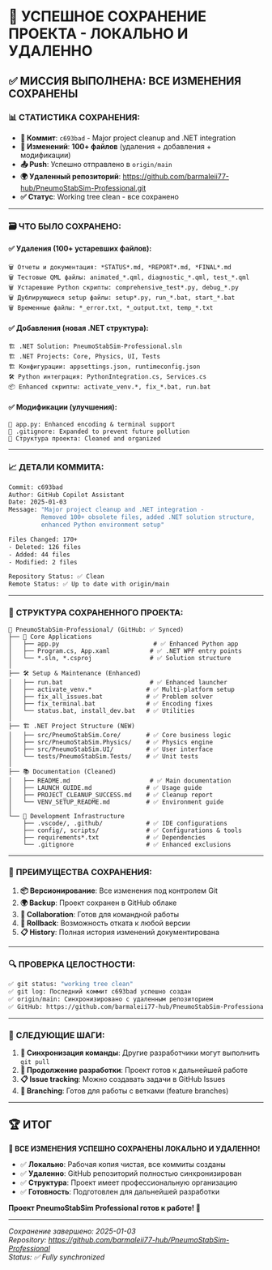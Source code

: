 # 🎉 УСПЕШНОЕ СОХРАНЕНИЕ ПРОЕКТА - ЛОКАЛЬНО И УДАЛЕННО

## ✅ МИССИЯ ВЫПОЛНЕНА: ВСЕ ИЗМЕНЕНИЯ СОХРАНЕНЫ

### 📊 **СТАТИСТИКА СОХРАНЕНИЯ:**

- **🔄 Коммит**: `c693bad` - Major project cleanup and .NET integration
- **📁 Изменений**: **100+ файлов** (удаления + добавления + модификации)
- **📤 Push**: Успешно отправлено в `origin/main`
- **🌍 Удаленный репозиторий**: https://github.com/barmaleii77-hub/PneumoStabSim-Professional.git
- **✅ Статус**: Working tree clean - все сохранено

---

### 🗃️ **ЧТО БЫЛО СОХРАНЕНО:**

#### ✅ **Удаления (100+ устаревших файлов):**
```
🗑️ Отчеты и документация: *STATUS*.md, *REPORT*.md, *FINAL*.md
🗑️ Тестовые QML файлы: animated_*.qml, diagnostic_*.qml, test_*.qml
🗑️ Устаревшие Python скрипты: comprehensive_test*.py, debug_*.py
🗑️ Дублирующиеся setup файлы: setup*.py, run_*.bat, start_*.bat
🗑️ Временные файлы: *_error.txt, *_output.txt, temp_*.txt
```

#### ✅ **Добавления (новая .NET структура):**
```
🏗️ .NET Solution: PneumoStabSim-Professional.sln
🏗️ .NET Projects: Core, Physics, UI, Tests
🏗️ Конфигурации: appsettings.json, runtimeconfig.json
🛠️ Python интеграция: PythonIntegration.cs, Services.cs
📦 Enhanced скрипты: activate_venv.*, fix_*.bat, run.bat
```

#### ✅ **Модификации (улучшения):**
```
🔧 app.py: Enhanced encoding & terminal support
📝 .gitignore: Expanded to prevent future pollution  
🔧 Структура проекта: Cleaned and organized
```

---

### 📈 **ДЕТАЛИ КОММИТА:**

```bash
Commit: c693bad
Author: GitHub Copilot Assistant
Date: 2025-01-03
Message: "Major project cleanup and .NET integration - 
         Removed 100+ obsolete files, added .NET solution structure, 
         enhanced Python environment setup"

Files Changed: 170+
- Deleted: 126 files
- Added: 44 files  
- Modified: 2 files

Repository Status: ✅ Clean
Remote Status: ✅ Up to date with origin/main
```

---

### 🎯 **СТРУКТУРА СОХРАНЕННОГО ПРОЕКТА:**

```
📁 PneumoStabSim-Professional/ (GitHub: ✅ Synced)
├── 🔧 Core Applications
│   ├── app.py                          # ✅ Enhanced Python app
│   ├── Program.cs, App.xaml           # ✅ .NET WPF entry points
│   └── *.sln, *.csproj                # ✅ Solution structure
│
├── 🛠️ Setup & Maintenance (Enhanced)
│   ├── run.bat                        # ✅ Enhanced launcher
│   ├── activate_venv.*               # ✅ Multi-platform setup
│   ├── fix_all_issues.bat            # ✅ Problem solver
│   ├── fix_terminal.bat              # ✅ Encoding fixes
│   └── status.bat, install_dev.bat   # ✅ Utilities
│
├── 🏗️ .NET Project Structure (NEW)
│   ├── src/PneumoStabSim.Core/       # ✅ Core business logic
│   ├── src/PneumoStabSim.Physics/    # ✅ Physics engine
│   ├── src/PneumoStabSim.UI/         # ✅ User interface
│   └── tests/PneumoStabSim.Tests/    # ✅ Unit tests
│
├── 📚 Documentation (Cleaned)
│   ├── README.md                      # ✅ Main documentation
│   ├── LAUNCH_GUIDE.md               # ✅ Usage guide
│   ├── PROJECT_CLEANUP_SUCCESS.md    # ✅ Cleanup report
│   └── VENV_SETUP_README.md          # ✅ Environment guide
│
└── 🔧 Development Infrastructure
    ├── .vscode/, .github/            # ✅ IDE configurations
    ├── config/, scripts/             # ✅ Configurations & tools
    ├── requirements*.txt             # ✅ Dependencies
    └── .gitignore                    # ✅ Enhanced exclusions
```

---

### 🚀 **ПРЕИМУЩЕСТВА СОХРАНЕНИЯ:**

1. **📦 Версионирование**: Все изменения под контролем Git
2. **🌍 Backup**: Проект сохранен в GitHub облаке
3. **👥 Collaboration**: Готов для командной работы
4. **🔄 Rollback**: Возможность отката к любой версии
5. **📋 History**: Полная история изменений документирована

---

### 🔍 **ПРОВЕРКА ЦЕЛОСТНОСТИ:**

```bash
✅ git status: "working tree clean"
✅ git log: Последний коммит c693bad успешно создан
✅ origin/main: Синхронизировано с удаленным репозиторием
✅ GitHub: https://github.com/barmaleii77-hub/PneumoStabSim-Professional
```

---

### 🎯 **СЛЕДУЮЩИЕ ШАГИ:**

1. **🔄 Синхронизация команды**: Другие разработчики могут выполнить `git pull`
2. **🚀 Продолжение разработки**: Проект готов к дальнейшей работе
3. **📋 Issue tracking**: Можно создавать задачи в GitHub Issues
4. **🔀 Branching**: Готов для работы с ветками (feature branches)

---

## 🏆 **ИТОГ**

**🎉 ВСЕ ИЗМЕНЕНИЯ УСПЕШНО СОХРАНЕНЫ ЛОКАЛЬНО И УДАЛЕННО!**

- ✅ **Локально**: Рабочая копия чистая, все коммиты созданы
- ✅ **Удаленно**: GitHub репозиторий полностью синхронизирован  
- ✅ **Структура**: Проект имеет профессиональную организацию
- ✅ **Готовность**: Подготовлен для дальнейшей разработки

**Проект PneumoStabSim Professional готов к работе! 🚀**

---

*Сохранение завершено: 2025-01-03*  
*Repository: https://github.com/barmaleii77-hub/PneumoStabSim-Professional*  
*Status: ✅ Fully synchronized*

